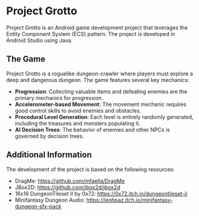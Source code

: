 # Project Grotto

Project Grotto is an Android game development project that leverages the Entity Component System (ECS) pattern. The project is developed in Android Studio using Java.

## The Game

Project Grotto is a roguelike dungeon-crawler where players must explore a deep and dangerous dungeon. The game features several key mechanics:

- **Progression**: Collecting valuable items and defeating enemies are the primary mechanics for progression.
- **Accelerometer-based Movement**: The movement mechanic requires good control skills to avoid enemies and obstacles.
- **Procedural Level Generation**: Each level is entirely randomly generated, including the treasures and monsters populating it.
- **AI Decision Trees**: The behavior of enemies and other NPCs is governed by decision trees.


## Additional Information

The development of the project is based on the following resources:

- DragMe: https://github.com/mfaella/DragMe
- JBox2D: https://github.com/jbox2d/jbox2d
- 16x16 DungeonTileset II by 0x72: https://0x72.itch.io/dungeontileset-ii
- Minifantasy Dungeon Audio: https://leohpaz.itch.io/minifantasy-dungeon-sfx-pack
